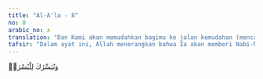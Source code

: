 ```yaml
---
title: "Al-A'la - 8"
no: 8
arabic_no: ٨
translation: "Dan Kami akan memudahkan bagimu ke jalan kemudahan (mencapai kebahagiaan dunia dan akhirat),"
tafsir: "Dalam ayat ini, Allah menerangkan bahwa Ia akan memberi Nabi-Nya taufik kepada jalan yang mudah, yang membawa kepada kebahagiaan di dunia dan di akhirat. Dialah yang memberinya agama yang mudah diterima jiwa dan tidak sukar dipahami oleh akal."
---
```

وَنُيَسِّرُكَ لِلْيُسْرٰىۖ 